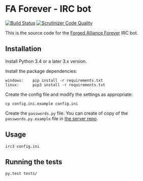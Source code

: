# FA Forever - IRC bot

[![Build Status](https://travis-ci.org/FAForever/QAI.svg?branch=master)](https://travis-ci.org/FAForever/QAI)
[![Scrutinizer Code Quality](https://scrutinizer-ci.com/g/FAForever/QAI/badges/quality-score.png?b=master)](https://scrutinizer-ci.com/g/FAForever/QAI/?branch=master)

This is the source code for the [Forged Alliance Forever](http://www.faforever.com/) IRC bot.

## Installation

Install Python 3.4 or a later 3.x version.

Install the package dependencies:

    windows:	pip install -r requirements.txt
    linux:		pip3 install -r requirements.txt

Create the config file and modify the settings as appropriate:

    cp config.ini.example config.ini

Create the `passwords.py` file. You can create of copy of the `passwords.py.example` file
in [the server repo](https://github.com/FAForever/server).

## Usage

    irc3 config.ini

## Running the tests

    py.test tests/
